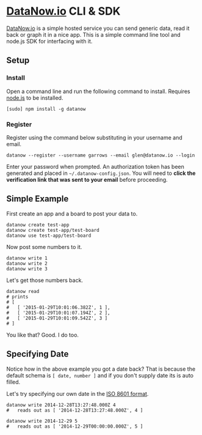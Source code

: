 # [DataNow.io](http://datanow.io) CLI & SDK


[DataNow.io](http://datanow.io) is a simple hosted service you can send generic data, read it back or graph it in a nice app. This is a simple command line tool and node.js SDK for interfacing with it.

## Setup

### Install

Open a command line and run the following command to install. Requires [node.js](http://nodejs.org/download/) to be installed.
```
[sudo] npm install -g datanow
```

### Register

Register using the command below substituting in your username and email.

```
datanow --register --username garrows --email glen@datanow.io --login
```

Enter your password when prompted. An authorization token has been generated and placed in `~/.datanow-config.json`. You will need to __click the verification link that was sent to your email__ before proceeding.


## Simple Example

First create an app and a board to post your data to.
```
datanow create test-app
datanow create test-app/test-board
datanow use test-app/test-board
```

Now post some numbers to it.
```
datanow write 1
datanow write 2
datanow write 3
```

Let's get those numbers back.
```
datanow read
# prints  
# [
#   [ '2015-01-29T10:01:06.382Z', 1 ],
#   [ '2015-01-29T10:01:07.194Z', 2 ],
#   [ '2015-01-29T10:01:09.542Z', 3 ]
# ]
```
You like that? Good. I do too.


## Specifying Date

Notice how in the above example you got a date back? That is because the default schema is `[ date, number ]` and if you don't supply date its is auto filled.

Let's try specifying our own date in the [ISO 8601 format](http://en.wikipedia.org/wiki/ISO_8601).
```
datanow write 2014-12-28T13:27:48.000Z 4
#   reads out as [ '2014-12-28T13:27:48.000Z', 4 ]

datanow write 2014-12-29 5
#   reads out as [ '2014-12-29T00:00:00.000Z', 5 ]
```
